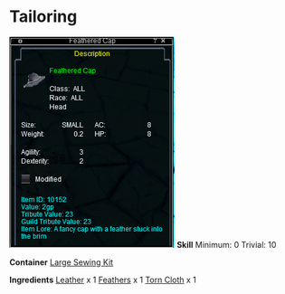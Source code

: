 <!-- TITLE: Feathered Cap -->
<!-- SUBTITLE: A fancy cap with a feather stuck into the brim -->

# Tailoring
![Feathered Cap](/uploads/tailoring/feathered-cap.png "Feathered Cap")
**Skill**
Minimum: 0
Trivial: 10

**Container**
[Large Sewing Kit](large-sewing-kit)

**Ingredients**
[Leather](leather) x 1
[Feathers](feathers) x 1
[Torn Cloth](torn-cloth) x 1